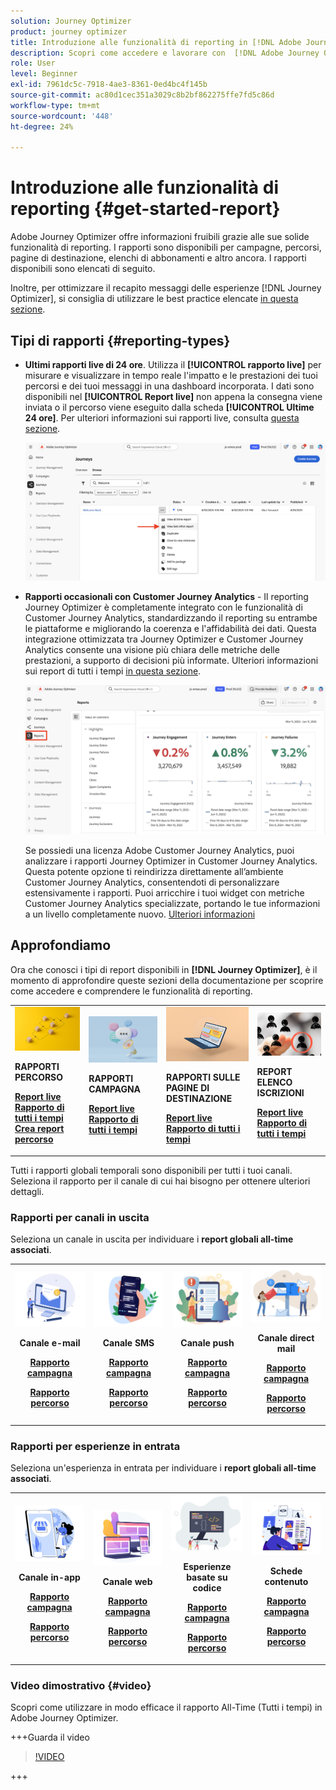 ```yaml
---
solution: Journey Optimizer
product: journey optimizer
title: Introduzione alle funzionalità di reporting in [!DNL Adobe Journey Optimizer]
description: Scopri come accedere e lavorare con  [!DNL Adobe Journey Optimizer]  report.
role: User
level: Beginner
exl-id: 7961dc5c-7918-4ae3-8361-0ed4bc4f145b
source-git-commit: ac80d1cec351a3029c8b2bf862275ffe7fd5c86d
workflow-type: tm+mt
source-wordcount: '448'
ht-degree: 24%

---
```


# Introduzione alle funzionalità di reporting {#get-started-report}

Adobe Journey Optimizer offre informazioni fruibili grazie alle sue solide funzionalità di reporting. I rapporti sono disponibili per campagne, percorsi, pagine di destinazione, elenchi di abbonamenti e altro ancora. I rapporti disponibili sono elencati di seguito.

Inoltre, per ottimizzare il recapito messaggi delle esperienze [!DNL Journey Optimizer], si consiglia di utilizzare le best practice elencate [in questa sezione](deliverability.md).


## Tipi di rapporti {#reporting-types}

* **Ultimi rapporti live di 24 ore**. Utilizza il **[!UICONTROL rapporto live]** per misurare e visualizzare in tempo reale l&#39;impatto e le prestazioni dei tuoi percorsi e dei tuoi messaggi in una dashboard incorporata. I dati sono disponibili nel **[!UICONTROL Report live]** non appena la consegna viene inviata o il percorso viene eseguito dalla scheda **[!UICONTROL Ultime 24 ore]**. Per ulteriori informazioni sui rapporti live, consulta [questa sezione](live-report.md).

  ![](assets/report_journey.png)


* **Rapporti occasionali con Customer Journey Analytics** - Il reporting Journey Optimizer è completamente integrato con le funzionalità di Customer Journey Analytics, standardizzando il reporting su entrambe le piattaforme e migliorando la coerenza e l&#39;affidabilità dei dati. Questa integrazione ottimizzata tra Journey Optimizer e Customer Journey Analytics consente una visione più chiara delle metriche delle prestazioni, a supporto di decisioni più informate. Ulteriori informazioni sui report di tutti i tempi [in questa sezione](report-gs-cja.md).

  ![](assets/gs-cja-report-1.png)

  Se possiedi una licenza Adobe Customer Journey Analytics, puoi analizzare i rapporti Journey Optimizer in Customer Journey Analytics. Questa potente opzione ti reindirizza direttamente all’ambiente Customer Journey Analytics, consentendoti di personalizzare estensivamente i rapporti. Puoi arricchire i tuoi widget con metriche Customer Journey Analytics specializzate, portando le tue informazioni a un livello completamente nuovo. [Ulteriori informazioni](report-cja-manage.md)


## Approfondiamo

Ora che conosci i tipi di report disponibili in **[!DNL Journey Optimizer]**, è il momento di approfondire queste sezioni della documentazione per scoprire come accedere e comprendere le funzionalità di reporting.


<table style="table-layout:fixed"><tr style="border: 0;">
<td>
<img alt="Rapporti sul percorso" src="../assets/do-not-localize/start-journey.jpeg">
<div>
<p><strong>RAPPORTI PERCORSO</strong></p>
</div>
<div>
<a href="journey-live-report.md"><strong>Report live</strong></a>
</div>
<div>
<a href="journey-global-report-cja.md"><strong>Rapporto di tutti i tempi</strong></a>
</div>
<div>
<a href="sharing-overview.md"><strong>Crea report percorso</strong></a>
</div>
<p>
<p>
</td>
<td>
<img alt="Rapporti sulla campagna" src="../assets/do-not-localize/start-campaign.jpeg">
<div>
<p><strong>RAPPORTI CAMPAGNA</strong></p>
</div>
<div>
<a href="campaign-live-report.md"><strong>Report live</strong></a>
</div>
<div>
<a href="campaign-global-report-cja.md"><strong>Rapporto di tutti i tempi</strong></a>
</div>
<p>
<p>
</td>
<td>
<img alt="Rapporti sulla pagina di destinazione" src="../assets/do-not-localize/start-interface.jpeg">
<div>
<p><strong>RAPPORTI SULLE PAGINE DI DESTINAZIONE</strong></p>
</div>
<div>
<a href="lp-report-live.md"><strong>Report live</strong></a>
</div>
<div>
<a href="lp-report-global-cja.md"><strong>Rapporto di tutti i tempi</strong></a>
</div>
<p>
<p>
</td>
<td>
<img alt="Rapporti sull’elenco delle iscrizioni" src="../assets/do-not-localize/role.jpg">
<div>
<p><strong>REPORT ELENCO ISCRIZIONI</strong></p>
</div>
<div>
<a href="subscription-report-live.md"><strong>Report live</strong></a>
</div>
<div>
<a href="subscription-report-global-cja.md"><strong>Rapporto di tutti i tempi</strong></a>
</div>
<p>
<p>
</td>
</tr></table>


Tutti i rapporti globali temporali sono disponibili per tutti i tuoi canali. Seleziona il rapporto per il canale di cui hai bisogno per ottenere ulteriori dettagli.

### Rapporti per canali in uscita

Seleziona un canale in uscita per individuare i **report globali all-time associati**.

<table style="table-layout:fixed"><tr style="border: 0;">
<td><img alt="e-mail" src="../channels/assets/do-not-localize/email.png">
<div align="center"><p><strong>Canale e-mail</strong></p><p><a href="campaign-global-report-cja-email.md"><strong>Rapporto campagna</strong></a></p><p><a href="journey-global-report-cja-email.md"><strong>Rapporto percorso</strong></a></p></div></td>
<td><a href="campaign-global-report-cja-sms.md"><img alt="SMS" src="../channels/assets/do-not-localize/sms.png"></a>
<div align="center"><p><strong>Canale SMS</strong></p><p><a href="campaign-global-report-cja-sms.md"><strong>Rapporto campagna</strong></a></p><p><a href="journey-global-report-cja-sms.md"><strong>Rapporto percorso</strong></a></p></div></td>
<td><a href="campaign-global-report-cja-push.md"><img alt="push" src="../channels/assets/do-not-localize/push.png"></a>
<div align="center"><p><strong>Canale push</strong></p><p><a href="campaign-global-report-cja-push.md"><strong>Rapporto campagna</strong></a></p><p><a href="journey-global-report-cja-push.md"><strong>Rapporto percorso</strong></a></p></div></td>
<td><a href="campaign-global-report-cja-direct.md"><img alt="direct mail" src="../channels/assets/do-not-localize/direct-mail.jpg"></a>
<div align="center"><p><strong>Canale direct mail</strong></p><p><a href="campaign-global-report-cja-direct.md"><strong>Rapporto campagna</strong></a></p><p><a href="journey-global-report-cja-direct.md"><strong>Rapporto percorso</strong></a></p></div></td>
</tr></table>

### Rapporti per esperienze in entrata

Seleziona un&#39;esperienza in entrata per individuare i **report globali all-time associati**.

<table style="table-layout:fixed"><tr style="border: 0;">
<td><img alt="in-app" src="../channels/assets/do-not-localize/inapp.jpg">
<div align="center"><p><strong>Canale in-app</strong></p><p><a href="campaign-global-report-cja-inapp.md"><strong>Rapporto campagna</strong></a></p><p><a href="journey-global-report-cja-inapp.md"><strong>Rapporto percorso</strong></a></p></div></td>
<td><p><img alt="web" src="../channels/assets/do-not-localize/web.jpg"></p>
<div align="center"><p><strong>Canale web</strong></p><p><a href="campaign-global-report-cja-web.md"><strong>Rapporto campagna</strong></a></p><p><a href="journey-global-report-cja-web.md"><strong>Rapporto percorso</strong></a></p></div></td>
<td><img alt="esperienza basata su codice" src="../channels/assets/do-not-localize/code.png">
<div align="center"><p><strong>Esperienze basate su codice</strong></p><p><a href="campaign-global-report-cja-code.md"><strong>Rapporto campagna</strong></a></p><p><a href="campaign-global-report-cja-code.md"><strong>Rapporto percorso</strong></a></p></div></td>
<td><img alt="schede contenuto" src="../channels/assets/do-not-localize/cards.png">
<div align="center"><p><strong>Schede contenuto</strong></p><p><a href="campaign-global-report-cja-content.md"><strong>Rapporto campagna</strong></a></p><p><a href="journey-global-report-cja-content.md"><strong>Rapporto percorso</strong></a></p></div></td>
</tr></table>

### Video dimostrativo {#video}

Scopri come utilizzare in modo efficace il rapporto All-Time (Tutti i tempi) in Adobe Journey Optimizer.

+++Guarda il video

>[!VIDEO](https://video.tv.adobe.com/v/3422695?captions=ita&learn=on)

+++

